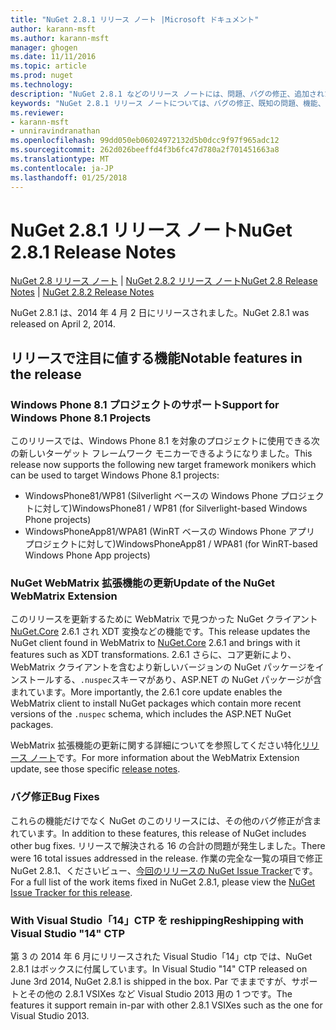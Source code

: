 ```yaml
---
title: "NuGet 2.8.1 リリース ノート |Microsoft ドキュメント"
author: karann-msft
ms.author: karann-msft
manager: ghogen
ms.date: 11/11/2016
ms.topic: article
ms.prod: nuget
ms.technology: 
description: "NuGet 2.8.1 などのリリース ノートには、問題、バグの修正、追加された機能、および Dcr が知られています。"
keywords: "NuGet 2.8.1 リリース ノートについては、バグの修正、既知の問題、機能、Dcr を追加します。"
ms.reviewer:
- karann-msft
- unniravindranathan
ms.openlocfilehash: 99dd050eb06024972132d5b0dcc9f97f965adc12
ms.sourcegitcommit: 262d026beeffd4f3b6fc47d780a2f701451663a8
ms.translationtype: MT
ms.contentlocale: ja-JP
ms.lasthandoff: 01/25/2018
---
```

# <a name="nuget-281-release-notes"></a><span data-ttu-id="1e291-104">NuGet 2.8.1 リリース ノート</span><span class="sxs-lookup"><span data-stu-id="1e291-104">NuGet 2.8.1 Release Notes</span></span>

<span data-ttu-id="1e291-105">[NuGet 2.8 リリース ノート](../release-notes/nuget-2.8.md) | [NuGet 2.8.2 リリース ノート](../release-notes/nuget-2.8.2.md)</span><span class="sxs-lookup"><span data-stu-id="1e291-105">[NuGet 2.8 Release Notes](../release-notes/nuget-2.8.md) | [NuGet 2.8.2 Release Notes](../release-notes/nuget-2.8.2.md)</span></span>

<span data-ttu-id="1e291-106">NuGet 2.8.1 は、2014 年 4 月 2 日にリリースされました。</span><span class="sxs-lookup"><span data-stu-id="1e291-106">NuGet 2.8.1 was released on April 2, 2014.</span></span>

## <a name="notable-features-in-the-release"></a><span data-ttu-id="1e291-107">リリースで注目に値する機能</span><span class="sxs-lookup"><span data-stu-id="1e291-107">Notable features in the release</span></span>

### <a name="support-for-windows-phone-81-projects"></a><span data-ttu-id="1e291-108">Windows Phone 8.1 プロジェクトのサポート</span><span class="sxs-lookup"><span data-stu-id="1e291-108">Support for Windows Phone 8.1 Projects</span></span>
<span data-ttu-id="1e291-109">このリリースでは、Windows Phone 8.1 を対象のプロジェクトに使用できる次の新しいターゲット フレームワーク モニカーできるようになりました。</span><span class="sxs-lookup"><span data-stu-id="1e291-109">This release now supports the following new target framework monikers which can be used to target Windows Phone 8.1 projects:</span></span>

* <span data-ttu-id="1e291-110">WindowsPhone81/WP81 (Silverlight ベースの Windows Phone プロジェクトに対して)</span><span class="sxs-lookup"><span data-stu-id="1e291-110">WindowsPhone81 / WP81 (for Silverlight-based Windows Phone projects)</span></span>
* <span data-ttu-id="1e291-111">WindowsPhoneApp81/WPA81 (WinRT ベースの Windows Phone アプリ プロジェクトに対して)</span><span class="sxs-lookup"><span data-stu-id="1e291-111">WindowsPhoneApp81 / WPA81 (for WinRT-based Windows Phone App projects)</span></span>

### <a name="update-of-the-nuget-webmatrix-extension"></a><span data-ttu-id="1e291-112">NuGet WebMatrix 拡張機能の更新</span><span class="sxs-lookup"><span data-stu-id="1e291-112">Update of the NuGet WebMatrix Extension</span></span>
<span data-ttu-id="1e291-113">このリリースを更新するために WebMatrix で見つかった NuGet クライアント[NuGet.Core](https://www.nuget.org/packages/Nuget.Core/2.6.1) 2.6.1 され XDT 変換などの機能です。</span><span class="sxs-lookup"><span data-stu-id="1e291-113">This release updates the NuGet client found in WebMatrix to [NuGet.Core](https://www.nuget.org/packages/Nuget.Core/2.6.1) 2.6.1 and brings with it features such as XDT transformations.</span></span> <span data-ttu-id="1e291-114">2.6.1 さらに、コア更新により、WebMatrix クライアントを含むより新しいバージョンの NuGet パッケージをインストールする、`.nuspec`スキーマがあり、ASP.NET の NuGet パッケージが含まれています。</span><span class="sxs-lookup"><span data-stu-id="1e291-114">More importantly, the 2.6.1 core update enables the WebMatrix client to install NuGet packages which contain more recent versions of the `.nuspec` schema, which includes the ASP.NET NuGet packages.</span></span>

<span data-ttu-id="1e291-115">WebMatrix 拡張機能の更新に関する詳細についてを参照してください特化[リリース ノート](../release-notes/nuget-2.6.1-for-WebMatrix.md)です。</span><span class="sxs-lookup"><span data-stu-id="1e291-115">For more information about the WebMatrix Extension update, see those specific [release notes](../release-notes/nuget-2.6.1-for-WebMatrix.md).</span></span>

### <a name="bug-fixes"></a><span data-ttu-id="1e291-116">バグ修正</span><span class="sxs-lookup"><span data-stu-id="1e291-116">Bug Fixes</span></span>
<span data-ttu-id="1e291-117">これらの機能だけでなく NuGet のこのリリースには、その他のバグ修正が含まれています。</span><span class="sxs-lookup"><span data-stu-id="1e291-117">In addition to these features, this release of NuGet includes other bug fixes.</span></span> <span data-ttu-id="1e291-118">リリースで解決される 16 の合計の問題が発生しました。</span><span class="sxs-lookup"><span data-stu-id="1e291-118">There were 16 total issues addressed in the release.</span></span> <span data-ttu-id="1e291-119">作業の完全な一覧の項目で修正 NuGet 2.8.1、くださいビュー、[今回のリリースの NuGet Issue Tracker](https://nuget.codeplex.com/workitem/list/advanced?keyword=&status=All&type=All&priority=All&release=NuGet%202.8.1&assignedTo=All&component=All&sortField=LastUpdatedDate&sortDirection=Descending&page=0&reasonClosed=All)です。</span><span class="sxs-lookup"><span data-stu-id="1e291-119">For a full list of the work items fixed in NuGet 2.8.1, please view the [NuGet Issue Tracker for this release](https://nuget.codeplex.com/workitem/list/advanced?keyword=&status=All&type=All&priority=All&release=NuGet%202.8.1&assignedTo=All&component=All&sortField=LastUpdatedDate&sortDirection=Descending&page=0&reasonClosed=All).</span></span>

### <a name="reshipping-with-visual-studio-14-ctp"></a><span data-ttu-id="1e291-120">With Visual Studio「14」CTP を reshipping</span><span class="sxs-lookup"><span data-stu-id="1e291-120">Reshipping with Visual Studio "14" CTP</span></span>
<span data-ttu-id="1e291-121">第 3 の 2014 年 6 月にリリースされた Visual Studio「14」ctp では、NuGet 2.8.1 はボックスに付属しています。</span><span class="sxs-lookup"><span data-stu-id="1e291-121">In Visual Studio "14" CTP released on June 3rd 2014, NuGet 2.8.1 is shipped in the box.</span></span> <span data-ttu-id="1e291-122">Par でままですが、サポートとその他の 2.8.1 VSIXes など Visual Studio 2013 用の 1 つです。</span><span class="sxs-lookup"><span data-stu-id="1e291-122">The features it support remain in-par with other 2.8.1 VSIXes such as the one for Visual Studio 2013.</span></span>
